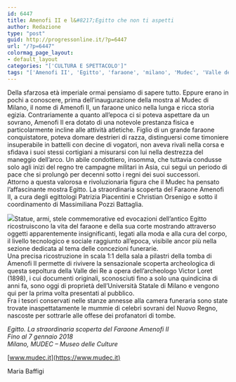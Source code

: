 ```yaml
---
id: 6447
title: Amenofi II e l&#8217;Egitto che non ti aspetti
author: Redazione
type: "post"
guid: http://progressonline.it/?p=6447
url: "/?p=6447"
colormag_page_layout:
- default_layout
categories: "['CULTURA E SPETTACOLO']"
tags: "['Amenofi II', 'Egitto', 'faraone', 'milano', 'Mudec', 'Valle dei Re']"
---
```


Della sfarzosa età imperiale ormai pensiamo di sapere tutto. Eppure erano in pochi a conoscere, prima dell’inaugurazione della mostra al Mudec di Milano, il nome di Amenofi II, un faraone unico nella lunga e ricca storia egizia. Contrariamente a quanto all’epoca ci si poteva aspettare da un sovrano, Amenofi II era dotato di una notevole prestanza fisica e particolarmente incline alle attività atletiche. Figlio di un grande faraone conquistatore, poteva domare destrieri di razza, distinguersi come timoniere insuperabile in battelli con decine di vogatori, non aveva rivali nella corsa e sfidava i suoi stessi cortigiani a misurarsi con lui nella destrezza del maneggio dell’arco. Un abile condottiero, insomma, che tuttavia condusse solo agli inizi del regno tre campagne militari in Asia, cui seguì un periodo di pace che si prolungò per decenni sotto i regni dei suoi successori.  
Attorno a questa valorosa e rivoluzionaria figura che il Mudec ha pensato l’affascinante mostra Egitto. La straordinaria scoperta del Faraone Amenofi II, a cura degli egittologi Patrizia Piacentini e Christian Orsenigo e sotto il coordinamento di Massimiliana Pozzi Battaglia.

![](https://progressonline.it/wp-content/uploads/2017/10/IMG_7732-300x225.jpg)Statue, armi, stele commemorative ed evocazioni dell’antico Egitto ricostruiscono la vita del faraone e della sua corte mostrando attraverso oggetti apparentemente insignificanti, legati alla moda e alla cura del corpo, il livello tecnologico e sociale raggiunto all’epoca, visibile ancor più nella sezione dedicata al tema delle concezioni funerarie.  
Una precisa ricostruzione in scala 1:1 della sala a pilastri della tomba di Amenofi II permette di rivivere la sensazionale scoperta archeologica di questa sepoltura della Valle dei Re a opera dell’archeologo Victor Loret (1898), i cui documenti originali, sconosciuti fino a solo una quindicina di anni fa, sono oggi di proprietà dell’Università Statale di Milano e vengono qui per la prima volta presentati al pubblico.  
Fra i tesori conservati nelle stanze annesse alla camera funeraria sono state trovate inaspettatamente le mummie di celebri sovrani del Nuovo Regno, nascoste per sottrarle alle offese dei profanatori di tombe.

*Egitto. La straordinaria scoperta del Faraone Amenofi II*  
*Fino al 7 gennaio 2018*  
*Milano, MUDEC – Museo delle Culture*

[www.mudec.it](https://www.mudec.it)

Maria Baffigi